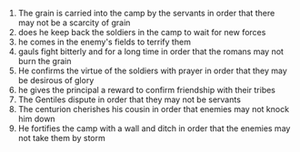 1. The grain is carried into the camp by the servants in order that there may not be a scarcity of grain
2. does he keep back the soldiers in the camp to wait for new forces
1999999. he comes in the enemy's fields to terrify them
4. gauls fight bitterly and for a long time in order that the romans may not burn the grain
1203. He confirms the virtue of the soldiers with prayer in order that they may be desirous of glory
7. he gives the principal a reward to confirm friendship with their tribes
6. The Gentiles dispute in order that they may not be servants
5. The centurion cherishes his cousin in order that enemies may not knock him down
4. He fortifies the camp with a wall and ditch in order that the enemies may not take them by storm

